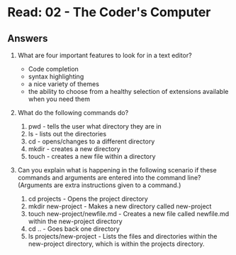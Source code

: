 # Read: 02 - The Coder's Computer

## Answers

1. What are four important features to look for in a text editor?
    - Code completion
    - syntax highlighting
    - a nice variety of themes
    - the ability to choose from a healthy selection of extensions available when you need them

2. What do the following commands do?
    1. pwd - tells the user what directory they are in
    2. ls - lists out the directories
    3. cd - opens/changes to a different directory
    4. mkdir - creates a new directory
    5. touch - creates a new file within a directory

3. Can you explain what is happening in the following scenario if these commands and arguments are entered into the command line? (Arguments are extra instructions given to a command.)
    1. cd projects - Opens the project directory
    2. mkdir new-project - Makes a new directory called new-project
    3. touch new-project/newfile.md - Creates a new file called newfile.md within the new-project directory
    4. cd .. - Goes back one directory
    5. ls projects/new-project - Lists the files and directories within the new-project directory, which is within the projects directory.
